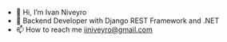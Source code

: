 - 👋 Hi, I’m Ivan Niveyro
- 👀 Backend Developer with Django REST Framework and .NET
- 📫 How to reach me iiniveyro@gmail.com

<!---
iniveyro/iniveyro is a ✨ special ✨ repository because its `README.md` (this file) appears on your GitHub profile.
You can click the Preview link to take a look at your changes.
--->
